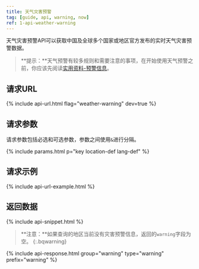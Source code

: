 ```yaml
---
title: 天气灾害预警
tag: [guide, api, warning, now]
ref: 1-api-weather-warning
---
```


天气灾害预警API可以获取中国及全球多个国家或地区官方发布的实时天气灾害预警数据。

> **提示：**天气预警有较多规则和需要注意的事项，在开始使用天气预警之前，你应该先阅读[实用资料-预警信息](/docs/resource/warning-info/)。

## 请求URL

{% include api-url.html flag="weather-warning" dev=true  %}

## 请求参数

请求参数包括必选和可选参数，参数之间使用`&`进行分隔。

{% include params.html p="key location-def lang-def" %}

## 请求示例

{% include api-url-example.html %}

## 返回数据

{% include api-snippet.html %}

> **注意：**如果查询的地区当前没有灾害预警信息，返回的`warning`字段为空。
{:.bqwarning}

{% include api-response.html group="warning" type="warning" prefix="warning" %}
